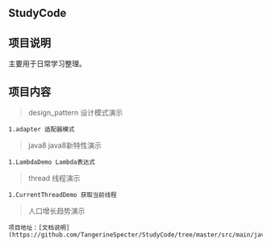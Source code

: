 ## StudyCode

## 项目说明

主要用于日常学习整理。

## 项目内容

> design_pattern 设计模式演示

    1.adapter 适配器模式
    
> java8 java8新特性演示

    1.LambdaDemo Lambda表达式

> thread 线程演示
    
    1.CurrentThreadDemo 获取当前线程

> 人口增长趋势演示

    项目地址：[文档说明](https://github.com/TangerineSpecter/StudyCode/tree/master/src/main/java/com/tangerine/specter/population)